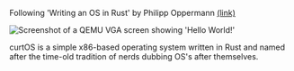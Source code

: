 Following 'Writing an OS in Rust' by Philipp Oppermann [(link)](https://os.phil-opp.com/)

![Screenshot of a QEMU VGA screen showing 'Hello World!'](https://github.com/curtis-wils0n/curt_os/assets/60797928/098a108f-a4f0-414a-8aac-c7d39a487bcd)

curtOS is a simple x86-based operating system written in Rust and named after the time-old tradition of nerds dubbing OS's after themselves.
